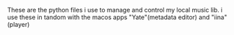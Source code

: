 These are the python files i use to manage and control my local music lib. i use these in tandom with the macos apps "Yate"(metadata editor) and "iina"(player)
